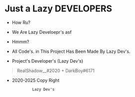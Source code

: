 # Just a Lazy DEVELOPERS

- How Ru?

- We Are Lazy Develoepr's asf

- Hmmm?

- All Code's. in This Project Has Been Made By Lazy Dev's.


- Project's Developer's (Lazy Dev's)

> RealShadow__#2020 + DarkBoy#6171

- 2020-2025 Copy Right






               Lazy Dev's